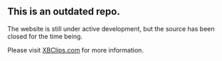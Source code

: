 ## This is an outdated repo. 

The website is still under active development, but the source has been closed for the time being.

Please visit [XBClips.com](https://xbclips.com) for more information.
